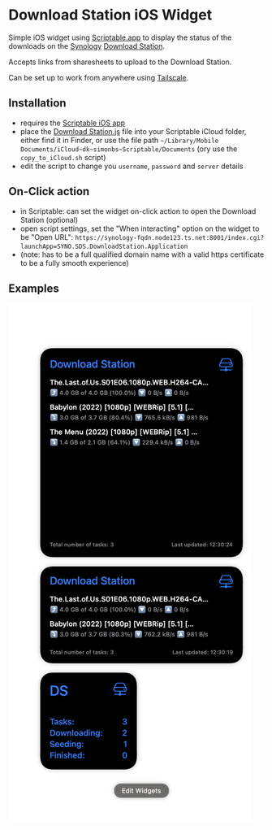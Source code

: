 # Download Station iOS Widget

Simple iOS widget using [Scriptable.app](https://scriptable.app/) to display the status of the downloads on the
[Synology](https://synology.com/) [Download Station](https://www.synology.com/en-us/dsm/packages/DownloadStation).

Accepts links from sharesheets to upload to the Download Station.

Can be set up to work from anywhere using [Tailscale](https://tailscale.com/synology/).

## Installation

- requires the [Scriptable iOS app](https://scriptable.app/)
- place the [Download Station.js](https://raw.githubusercontent.com/transilluminate/download-station-widget/main/Download%20Station.js)
file into your Scriptable iCloud folder, either find it in Finder, or use the file path
`~/Library/Mobile Documents/iCloud~dk~simonbs~Scriptable/Documents` (ory use the `copy_to_iCloud.sh` script)
- edit the script to change you `username`, `password` and `server` details

## On-Click action

- in Scriptable: can set the widget on-click action to open the Download Station (optional)
- open script settings, set the "When interacting" option on the widget to be "Open URL": `https://synology-fqdn.node123.ts.net:8001/index.cgi?launchApp=SYNO.SDS.DownloadStation.Application`
- (note: has to be a full qualified domain name with a valid https certificate to be a fully smooth experience)

## Examples

![Screenshot](https://raw.githubusercontent.com/transilluminate/download-station-widget/main/screenshot.png "Screenshot")
